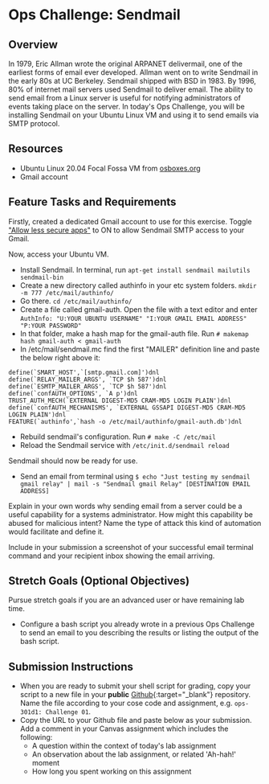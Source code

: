 # Ops Challenge: Sendmail

## Overview

In 1979, Eric Allman wrote the original ARPANET delivermail, one of the earliest forms of email ever developed. Allman went on to write Sendmail in the early 80s at UC Berkeley. Sendmail shipped with BSD in 1983. By 1996, 80% of internet mail servers used Sendmail to deliver email. The ability to send email from a Linux server is useful for notifying administrators of events taking place on the server. In today's Ops Challenge, you will be installing Sendmail on your Ubuntu Linux VM and using it to send emails via SMTP protocol.  

## Resources

- Ubuntu Linux 20.04 Focal Fossa VM from [osboxes.org](https://www.osboxes.org/ubuntu/)
- Gmail account

## Feature Tasks and Requirements

Firstly, created a dedicated Gmail account to use for this exercise. Toggle ["Allow less secure apps"](https://myaccount.google.com/lesssecureapps) to ON to allow Sendmail SMTP access to your Gmail.

Now, access your Ubuntu VM. 

- Install Sendmail. In terminal, run `apt-get install sendmail mailutils sendmail-bin`
- Create a new directory called authinfo in your etc system folders. `mkdir -m 777 /etc/mail/authinfo/`
- Go there. `cd /etc/mail/authinfo/`
- Create a file called gmail-auth. Open the file with a text editor and enter `AuthInfo: "U:YOUR UBUNTU USERNAME" "I:YOUR GMAIL EMAIL ADDRESS" "P:YOUR PASSWORD"`
- In that folder, make a hash map for the gmail-auth file. Run `# makemap hash gmail-auth < gmail-auth`
- In /etc/mail/sendmail.mc find the first "MAILER" definition line and paste the below right above it:
```
define(`SMART_HOST',`[smtp.gmail.com]')dnl
define(`RELAY_MAILER_ARGS', `TCP $h 587')dnl
define(`ESMTP_MAILER_ARGS', `TCP $h 587')dnl
define(`confAUTH_OPTIONS', `A p')dnl
TRUST_AUTH_MECH(`EXTERNAL DIGEST-MD5 CRAM-MD5 LOGIN PLAIN')dnl
define(`confAUTH_MECHANISMS', `EXTERNAL GSSAPI DIGEST-MD5 CRAM-MD5 LOGIN PLAIN')dnl
FEATURE(`authinfo',`hash -o /etc/mail/authinfo/gmail-auth.db')dnl
```
- Rebuild sendmail's configuration. Run `# make -C /etc/mail`
- Reload the Sendmail service with `/etc/init.d/sendmail reload`

Sendmail should now be ready for use.

- Send an email from terminal using `$ echo "Just testing my sendmail gmail relay" | mail -s "Sendmail gmail Relay" [DESTINATION EMAIL ADDRESS]`

Explain in your own words why sending email from a server could be a useful capability for a systems administrator. How might this capability be abused for malicious intent? Name the type of attack this kind of automation would facilitate and define it.

Include in your submission a screenshot of your successful email terminal command and your recipient inbox showing the email arriving.

## Stretch Goals (Optional Objectives)

Pursue stretch goals if you are an advanced user or have remaining lab time.

- Configure a bash script you already wrote in a previous Ops Challenge to send an email to you describing the results or listing the output of the bash script.

## Submission Instructions

- When you are ready to submit your shell script for grading, copy your script to a new file in your **public** [Github](https://github.com/){:target="_blank"} repository. Name the file according to your cose code and assignment, e.g. `ops-301d1: Challenge 01`.
- Copy the URL to your Github file and paste below as your submission. Add a comment in your Canvas assignment which includes the following:
    - A question within the context of today's lab assignment
    - An observation about the lab assignment, or related 'Ah-hah!' moment
    - How long you spent working on this assignment




